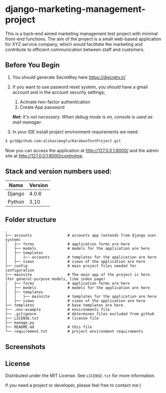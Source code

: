 # django-marketing-management-project

This is a back-end aimed marketing management test project with minimal front-end functions. The aim of the project is a small web-based application for XYZ service company, which would facilitate the marketing and contribute to efficient communication between staff and customers.

## Before You Begin

1. You should generate SecretKey here <https://djecrety.ir/>
2. If you want to use pasword reset system, you should have a gmail account and in the account security settings; 
   1. Activate two-factor authentication
   2. Create App password
   
   _**Not:** It's not necessary. When debug mode is on, console is used as mail manager._
3. In your IDE install project environment requirements we need.

```bash
$ git@github.com:alikasimoglu/KarakooTestProject.git
```
Now you can access the application at <http://127.0.0.1:8000/> and the admin site
at <http://127.0.0.1:8000/controlme>.

## Stack and version numbers used:

| Name           | Version |
|----------------|---------|
| Django         | 4.0.6   |
| Python         | 3.10    |


## Folder structure
```
.
├── accounts                # accounts app (extends from django user system)
│   ├── forms               # application forms are here
│   ├── models              # models for the application are here
│   ├── templates           
│   │   ├── accounts        # templates for the application are here
│   ├── views               # views of the application are here
├── config                  # main project files needed for configuration
├── mainsite                # The main app of the project is here. (For general-purpose models, like index page)
│   ├── forms               # application forms are here
│   ├── models              # models for the application are here
│   ├── templates           
│   │   ├── mainsite        # templates for the application are here
│   ├── views               # views of the application are here
├── templates               # base templates are here
├── .env-example            # environments file
├── .gitignore              # determines files excluded from github
├── LICENSE.txt             # license file
├── manage.py
├── README.md               # this file
└── requirement.txt         # project environment requirements
```

## Screenshots


## License
Distributed under the MIT License. See `LICENSE.txt` for more information.

If you need a project or developer, please feel free to contact me:)